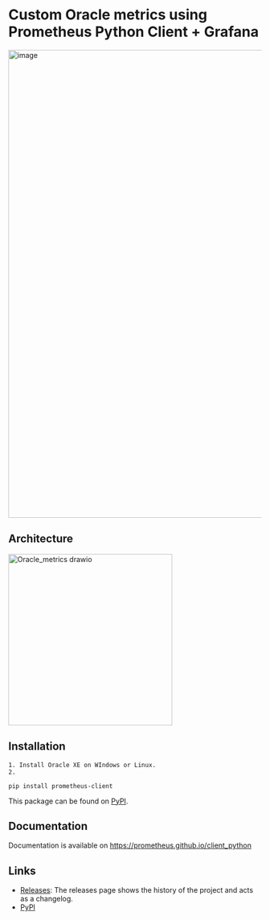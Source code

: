 # Custom Oracle metrics using Prometheus Python Client + Grafana

<img width="1909" height="931" alt="image" src="https://github.com/user-attachments/assets/a26e81d2-cacb-4a6f-a370-51a06c991f0b" />


## Architecture

<img width="326" height="341" alt="Oracle_metrics drawio" src="https://github.com/user-attachments/assets/bcfa8ae3-82ed-46ac-b100-fefed35af6a2" />


## Installation

```
1. Install Oracle XE on WIndows or Linux.
2. 

pip install prometheus-client
```

This package can be found on [PyPI](https://pypi.python.org/pypi/prometheus_client).

## Documentation

Documentation is available on https://prometheus.github.io/client_python

## Links

* [Releases](https://github.com/prometheus/client_python/releases): The releases page shows the history of the project and acts as a changelog.
* [PyPI](https://pypi.python.org/pypi/prometheus_client)
